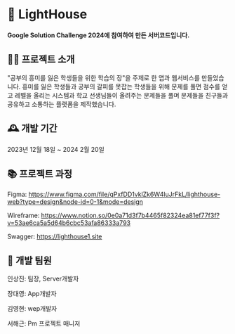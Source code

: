 # 📖 LightHouse

#### Google Solution Challenge 2024에 참여하여 만든 서버코드입니다.


## 🧑‍💻 프로젝트 소개

"공부의 흥미를 잃은 학생들을 위한 학습의 장"을 주제로 한 앱과 웹서비스를 만들었습니다. 흥미를 잃은 학생들과 공부의 갈피를 못잡는 학생들을 위해 문제를 풀면 점수를 얻고 레벨을 올리는 시스템과 학교 선생님들이 올려주는 문제들을 풀며 문제들을 친구들과 공유하고 소통하는 플랫폼을 제작했습니다.

## 🕰️ 개발 기간

2023년 12월 18일 ~ 2024 2월 20일

## 📚 프로젝트 과정

Figma: https://www.figma.com/file/qPxfDD1vklZk6W4luJrFkL/lighthouse-web?type=design&node-id=0-1&mode=design

Wireframe: https://www.notion.so/0e0a71d3f7b4465f82324ea81ef77f3f?v=53ae6ca5a5d64b6cbc53afa86333a793

Swagger: https://lighthouse1.site

## 👬 개발 팀원

인상진: 팀장, Server개발자

장대영: App개발자

김영현: wep개발자

서해근: Pm 프로젝트 매니저

